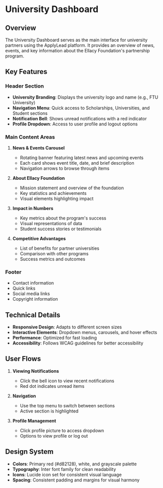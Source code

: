 # University Dashboard

## Overview
The University Dashboard serves as the main interface for university partners using the ApplyLead platform. It provides an overview of news, events, and key information about the Ellacy Foundation's partnership program.

## Key Features

### Header Section
- **University Branding**: Displays the university logo and name (e.g., FTU University)
- **Navigation Menu**: Quick access to Scholarships, Universities, and Student sections
- **Notification Bell**: Shows unread notifications with a red indicator
- **Profile Dropdown**: Access to user profile and logout options

### Main Content Areas
1. **News & Events Carousel**
   - Rotating banner featuring latest news and upcoming events
   - Each card shows event title, date, and brief description
   - Navigation arrows to browse through items

2. **About Ellacy Foundation**
   - Mission statement and overview of the foundation
   - Key statistics and achievements
   - Visual elements highlighting impact

3. **Impact in Numbers**
   - Key metrics about the program's success
   - Visual representations of data
   - Student success stories or testimonials

4. **Competitive Advantages**
   - List of benefits for partner universities
   - Comparison with other programs
   - Success metrics and outcomes

### Footer
- Contact information
- Quick links
- Social media links
- Copyright information

## Technical Details
- **Responsive Design**: Adapts to different screen sizes
- **Interactive Elements**: Dropdown menus, carousels, and hover effects
- **Performance**: Optimized for fast loading
- **Accessibility**: Follows WCAG guidelines for better accessibility

## User Flows
1. **Viewing Notifications**
   - Click the bell icon to view recent notifications
   - Red dot indicates unread items

2. **Navigation**
   - Use the top menu to switch between sections
   - Active section is highlighted

3. **Profile Management**
   - Click profile picture to access dropdown
   - Options to view profile or log out

## Design System
- **Colors**: Primary red (#d82128), white, and grayscale palette
- **Typography**: Inter font family for clean readability
- **Icons**: Lucide icon set for consistent visual language
- **Spacing**: Consistent padding and margins for visual harmony
